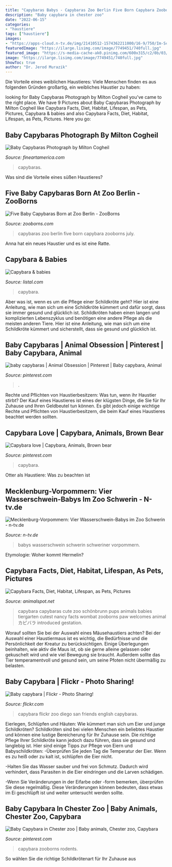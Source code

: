 ```yaml
---
title: "Capybaras Babys - Capybaras Zoo Berlin Five Born Capybara Zooborns July"
description: "Baby capybara in chester zoo"
date: "2022-06-15"
categories:
- "haustiere"
tags: ["haustiere"]
images:
- "https://apps-cloud.n-tv.de/img/21410512-1574362211000/16-9/750/Im-Schweriner-Zoo-haben-die-Wasserschweine-vier-Babys-zur-Welt-gebracht.jpg"
featuredImage: "https://ilarge.lisimg.com/image/7749451/740full.jpg"
featured_image: "https://s-media-cache-ak0.pinimg.com/600x315/c2/0b/03/c20b03bb3d3a049a4a11f88a2360f412.jpg"
image: "https://ilarge.lisimg.com/image/7749451/740full.jpg"
ShowToc: true
author: "Dr. Jerod Murazik"
---
```



Die Vorteile eines weiblichen Haustieres: Viele Menschen finden es aus folgenden Gründen großartig, ein weibliches Haustier zu haben:

	

		
looking for Baby Capybaras Photograph by Milton Cogheil you've came to the right place. We have 9 Pictures about Baby Capybaras Photograph by Milton Cogheil like Capybara Facts, Diet, Habitat, Lifespan, as Pets, Pictures, Capybara &amp; babies and also Capybara Facts, Diet, Habitat, Lifespan, as Pets, Pictures. Here you go:
		
    
## Baby Capybaras Photograph By Milton Cogheil

<img loading=lazy src="https://images.fineartamerica.com/images/artworkimages/mediumlarge/1/baby-capybaras-milton-cogheil.jpg" onerror="this.onerror=null;this.src='https://tse1.mm.bing.net/th?id=OIP.vPVGzjzA-FJm7aumSjkrUAHaE8&amp;pid=15.1';" alt="Baby Capybaras Photograph by Milton Cogheil">

_Source: fineartamerica.com_

>capybaras. 

	

Was sind die Vorteile eines süßen Haustieres?

    
## Five Baby Capybaras Born At Zoo Berlin - ZooBorns

<img loading=lazy src="https://www.zooborns.com/.a/6a010535647bf3970b01a3fd3d706c970b-800wi" onerror="this.onerror=null;this.src='https://tse2.mm.bing.net/th?id=OIP.xe8YiyQqjNFeHqpWgzCPTAHaFK&amp;pid=15.1';" alt="Five Baby Capybaras Born at Zoo Berlin - ZooBorns">

_Source: zooborns.com_

>capybaras zoo berlin five born capybara zooborns july. 

	

Anna hat ein neues Haustier und es ist eine Ratte.

    
## Capybara &amp; Babies

<img loading=lazy src="https://ilarge.lisimg.com/image/7749451/740full.jpg" onerror="this.onerror=null;this.src='https://tse4.mm.bing.net/th?id=OIP.YYKstJGntDUGnZS79iBFfQHaE5&amp;pid=15.1';" alt="Capybara &amp; babies">

_Source: listal.com_

>capybara. 

	

Aber was ist, wenn es um die Pflege einer Schildkröte geht? Hier ist eine Anleitung, wie man sich um eine Schildkröte kümmert und dafür sorgt, dass sie immer gesund und glücklich ist.
Schildkröten haben einen langen und komplizierten Lebenszyklus und benötigen eine andere Pflege als die meisten anderen Tiere. Hier ist eine Anleitung, wie man sich um eine Schildkröte kümmert und sicherstellt, dass sie gesund und glücklich ist.

    
## Baby Capybaras | Animal Obsession | Pinterest | Baby Capybara, Animal

<img loading=lazy src="https://s-media-cache-ak0.pinimg.com/600x315/c2/0b/03/c20b03bb3d3a049a4a11f88a2360f412.jpg" onerror="this.onerror=null;this.src='https://tse3.mm.bing.net/th?id=OIP.2nRZYe2eY1eIz2DXL9D-VgHaEq&amp;pid=15.1';" alt="baby capybaras | Animal Obsession | Pinterest | Baby capybara, Animal">

_Source: pinterest.com_

>. 

	

Rechte und Pflichten von Haustierbesitzern: Was tun, wenn ihr Haustier stirbt?
Der Kauf eines Haustieres ist eines der klügsten Dinge, die Sie für Ihr Zuhause und Ihren Geldbeutel tun können. Es gibt jedoch einige wichtige Rechte und Pflichten von Haustierbesitzern, die beim Kauf eines Haustieres beachtet werden sollten.

    
## Capybara Love | Capybara, Animals, Brown Bear

<img loading=lazy src="https://i.pinimg.com/originals/a4/6b/65/a46b656dcd15a1f3cdf6c16862c11138.jpg" onerror="this.onerror=null;this.src='https://tse4.mm.bing.net/th?id=OIP.70UPE-YD0JUXspKjs8mbvgHaE7&amp;pid=15.1';" alt="Capybara love | Capybara, Animals, Brown bear">

_Source: pinterest.com_

>capybara. 

	

Otter als Haustiere: Was zu beachten ist

    
## Mecklenburg-Vorpommern: Vier Wasserschwein-Babys Im Zoo Schwerin - N-tv.de

<img loading=lazy src="https://apps-cloud.n-tv.de/img/21410512-1574362211000/16-9/750/Im-Schweriner-Zoo-haben-die-Wasserschweine-vier-Babys-zur-Welt-gebracht.jpg" onerror="this.onerror=null;this.src='https://tse1.mm.bing.net/th?id=OIP.9XMGtiZe6mJPpDKAHsKBCQHaEK&amp;pid=15.1';" alt="Mecklenburg-Vorpommern: Vier Wasserschwein-Babys im Zoo Schwerin - n-tv.de">

_Source: n-tv.de_

>babys wasserschwein schwerin schweriner vorpommern. 

	

Etymologie: Woher kommt Hermelin?

    
## Capybara Facts, Diet, Habitat, Lifespan, As Pets, Pictures

<img loading=lazy src="http://www.animalspot.net/wp-content/uploads/2015/02/Baby-Capybara.jpg" onerror="this.onerror=null;this.src='https://tse3.mm.bing.net/th?id=OIP.ihuOtAZfbByYXJRyhP1O_gHaE7&amp;pid=15.1';" alt="Capybara Facts, Diet, Habitat, Lifespan, as Pets, Pictures">

_Source: animalspot.net_

>capybara capybaras cute zoo schönbrunn pups animals babies tiergarten cutest nancy facts wombat zooborns paw welcomes animal カピバラ introduced gestation. 

	

Worauf sollten Sie bei der Auswahl eines Mäusehaustiers achten?
Bei der Auswahl einer Haustiermaus ist es wichtig, die Bedürfnisse und die Persönlichkeit der Kreatur zu berücksichtigen. Einige Überlegungen beinhalten, wie aktiv die Maus ist, ob sie gerne alleine gelassen oder gekuschelt wird und wie viel Bewegung sie braucht. Außerdem sollte das Tier temperamentvoll und gesund sein, um seine Pfoten nicht übermäßig zu belasten.

    
## Baby Capybara | Flickr - Photo Sharing!

<img loading=lazy src="http://farm8.staticflickr.com/7008/6427879363_b589bb1530_z.jpg" onerror="this.onerror=null;this.src='https://tse1.mm.bing.net/th?id=OIP.iolak3wngEL4VDuRYnZ2wgHaE8&amp;pid=15.1';" alt="Baby capybara | Flickr - Photo Sharing!">

_Source: flickr.com_

>capybara flickr zoo diego san friends english capybaras. 

	

Eierlegen, Schlüpfen und Häuten: Wie kümmert man sich um Eier und junge Schildkröten?
Schildkröten sind bei vielen Menschen ein beliebtes Haustier und können eine lustige Bereicherung für Ihr Zuhause sein. Die richtige Pflege Ihrer Schildkröte kann jedoch dazu führen, dass sie gesund und langlebig ist. Hier sind einige Tipps zur Pflege von Eiern und Babyschildkröten:
-Überprüfen Sie jeden Tag die Temperatur der Eier. Wenn es zu heiß oder zu kalt ist, schlüpfen die Eier nicht.

-Halten Sie das Wasser sauber und frei von Schmutz. Dadurch wird verhindert, dass Parasiten in die Eier eindringen und die Larven schädigen.

-Wenn Sie Veränderungen in der Eifarbe oder -form bemerken, überprüfen Sie diese regelmäßig. Diese Veränderungen können bedeuten, dass etwas im Ei geschlüpft ist und weiter untersucht werden sollte.

    
## Baby Capybara In Chester Zoo | Baby Animals, Chester Zoo, Capybara

<img loading=lazy src="https://i.pinimg.com/originals/5a/8c/f9/5a8cf9099fe1fe614509c099a7305eb3.jpg" onerror="this.onerror=null;this.src='https://tse4.mm.bing.net/th?id=OIP.webCiwq3SkXHrNSmmmqo_AHaE-&amp;pid=15.1';" alt="Baby Capybara in Chester zoo | Baby animals, Chester zoo, Capybara">

_Source: pinterest.com_

>capybara zooborns rodents. 

	

So wählen Sie die richtige Schildkrötenart für Ihr Zuhause aus

